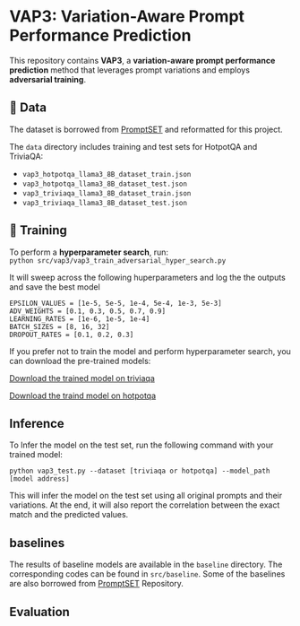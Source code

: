 # VAP3: Variation-Aware Prompt Performance Prediction

This repository contains **VAP3**, a **variation-aware prompt performance prediction** method that leverages prompt variations and employs **adversarial training**.

## 📂 Data
The dataset is borrowed from [PromptSET](https://github.com/Narabzad/prompt-sensitivity) and reformatted for this project.

The `data` directory includes training and test sets for HotpotQA and TriviaQA:

- `vap3_hotpotqa_llama3_8B_dataset_train.json`
- `vap3_hotpotqa_llama3_8B_dataset_test.json`
- `vap3_triviaqa_llama3_8B_dataset_train.json`
- `vap3_triviaqa_llama3_8B_dataset_test.json`

## 🚀 Training  
To perform a **hyperparameter search**, run:  
```python src/vap3/vap3_train_adversarial_hyper_search.py```

It will sweep across the following huperparameters and log the the outputs and save the best model

```EPOCHS = [1, 2, 3, 4, 5]
EPSILON_VALUES = [1e-5, 5e-5, 1e-4, 5e-4, 1e-3, 5e-3]
ADV_WEIGHTS = [0.1, 0.3, 0.5, 0.7, 0.9]
LEARNING_RATES = [1e-6, 1e-5, 1e-4]
BATCH_SIZES = [8, 16, 32]
DROPOUT_RATES = [0.1, 0.2, 0.3]
```


If you prefer not to train the model and perform hyperparameter search, you can download the pre-trained models:


[Download the trained model on triviaqa](https://drive.google.com/file/d/1BzNdHKL85CV_-VxGDQiD3tcf38HRHOrJ/view?usp=sharing)

[Download the traind model on hotpotqa](https://drive.google.com/file/d/1jUfJemJTgIjnillK9HN0ODwaomkZpcqP/view?usp=sharing)

## Inference
To Infer the model on the test set, run the following command with your trained model:

```python vap3_test.py --dataset [triviaqa or hotpotqa] --model_path [model address]```

This will infer the model on the test set using all original prompts and their variations. At the end, it will also report the correlation between the exact match and the predicted values.

## baselines
The results of baseline models are available in the ```baseline``` directory. The corresponding codes can be found in ```src/baseline```. Some of the baselines are also borrowed from [PromptSET](https://github.com/Narabzad/prompt-sensitivity) Repository.

## Evaluation
